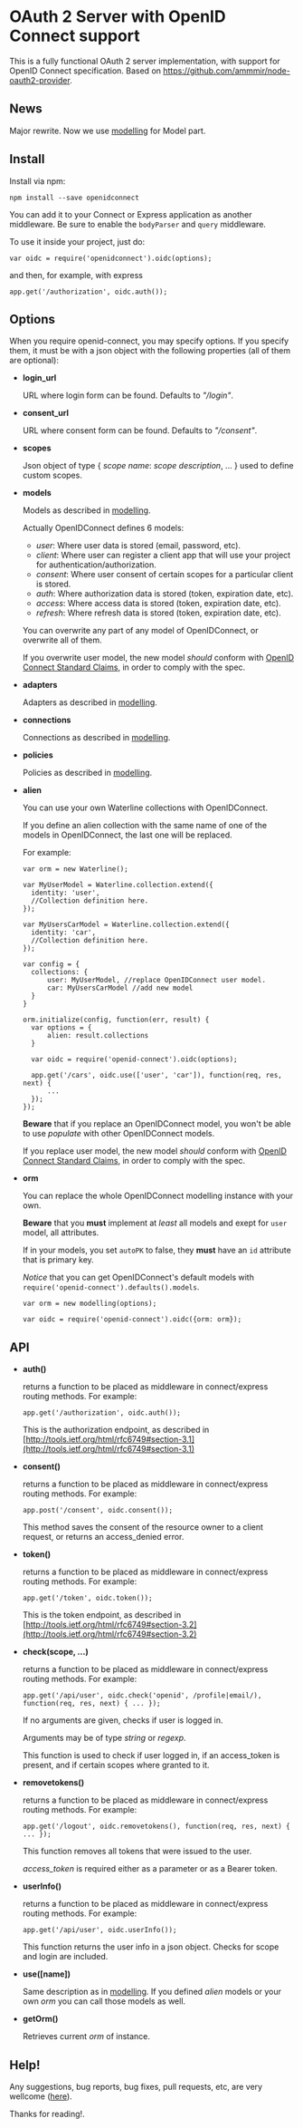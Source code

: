 # OAuth 2 Server with OpenID Connect support

This is a fully functional OAuth 2 server implementation, with support for OpenID Connect specification. Based on https://github.com/ammmir/node-oauth2-provider.

## News

Major rewrite. Now we use [modelling](https://www.npmjs.org/package/modelling) for Model part.

## Install

Install via npm:

    npm install --save openidconnect

You can add it to your Connect or Express application as another middleware.
Be sure to enable the `bodyParser` and `query` middleware.

To use it inside your project, just do:

```
var oidc = require('openidconnect').oidc(options);
```

and then, for example, with express

```
app.get('/authorization', oidc.auth());
```
## Options

When you require openid-connect, you may specify options. If you specify them, it must be with a json object with the following properties (all of them are optional):

* __login_url__

  URL where login form can be found. Defaults to _"/login"_.

* __consent_url__

  URL where consent form can be found. Defaults to _"/consent"_.

* __scopes__

  Json object of type { _scope name_: _scope description_, ... } used to define custom scopes. 

* __models__

  Models as described in [modelling](https://www.npmjs.org/package/modelling).
  
  Actually OpenIDConnect defines 6 models:
  
  * _user_: Where user data is stored (email, password, etc).
  * _client_: Where user can register a client app that will use your project for authentication/authorization.
  * _consent_: Where user consent of certain scopes for a particular client is stored.
  * _auth_: Where authorization data is stored (token, expiration date, etc).
  * _access_: Where access data is stored (token, expiration date, etc).
  * _refresh_: Where refresh data is stored (token, expiration date, etc).

  You can overwrite any part of any model of OpenIDConnect, or overwrite all of them.
  
  If you overwrite user model, the new model _should_ conform with [OpenID Connect Standard Claims](http://openid.net/specs/openid-connect-core-1_0.html#StandardClaims), in order to comply with the spec.
  
* __adapters__
  
  Adapters as described in [modelling](https://www.npmjs.org/package/modelling).
  
* __connections__
  
  Connections as described in [modelling](https://www.npmjs.org/package/modelling).
  
* __policies__
  
  Policies as described in [modelling](https://www.npmjs.org/package/modelling).
  
* __alien__

  You can use your own Waterline collections with OpenIDConnect. 
  
  If you define an alien collection with the same name of one of the models in OpenIDConnect, the last one will be replaced.
  
  For example:
  
  ```
  var orm = new Waterline();
  
  var MyUserModel = Waterline.collection.extend({
  	identity: 'user',
  	//Collection definition here.
  });
  
  var MyUsersCarModel = Waterline.collection.extend({
  	identity: 'car',
  	//Collection definition here.
  });
  
  var config = {
	collections: {
		user: MyUserModel, //replace OpenIDConnect user model. 
		car: MyUsersCarModel //add new model
	}
  }
  
  orm.initialize(config, function(err, result) {
  	var options = {
  		alien: result.collections
  	}
  
  	var oidc = require('openid-connect').oidc(options);
  
  	app.get('/cars', oidc.use(['user', 'car']), function(req, res, next) {
  		...
  	});
  });
  ```
  
  __Beware__ that if you replace an OpenIDConnect model, you won't be able to use _populate_ with other OpenIDConnect models.
  
  If you replace user model, the new model _should_ conform with [OpenID Connect Standard Claims](http://openid.net/specs/openid-connect-core-1_0.html#StandardClaims), in order to comply with the spec.

* __orm__

  You can replace the whole OpenIDConnect modelling instance with your own. 
  
  __Beware__ that you __must__ implement at _least_ all models and exept for `user` model, all attributes. 
  
  If in your models, you set `autoPK` to false, they __must__ have an `id` attribute that is primary key.
  
  _Notice_ that you can get OpenIDConnect's default models with `require('openid-connect').defaults().models`.
  
  ```
  var orm = new modelling(options);
  
  var oidc = require('openid-connect').oidc({orm: orm});
  ```

## API

* **auth()**

  returns a function to be placed as middleware in connect/express routing methods. For example:

  ```
  app.get('/authorization', oidc.auth());
  ```
 
  This is the authorization endpoint, as described in [http://tools.ietf.org/html/rfc6749#section-3.1](http://tools.ietf.org/html/rfc6749#section-3.1)

* **consent()**

  returns a function to be placed as middleware in connect/express routing methods. For example:
 
  ```
  app.post('/consent', oidc.consent());
  ```
 
  This method saves the consent of the resource owner to a client request, or returns an access_denied error.

* **token()**

  returns a function to be placed as middleware in connect/express routing methods. For example:
 
  ```
  app.get('/token', oidc.token());
  ```
 
  This is the token endpoint, as described in [http://tools.ietf.org/html/rfc6749#section-3.2](http://tools.ietf.org/html/rfc6749#section-3.2)

* **check(scope, ...)**
 
  returns a function to be placed as middleware in connect/express routing methods. For example:
 
  ```
  app.get('/api/user', oidc.check('openid', /profile|email/), function(req, res, next) { ... });
  ```

  If no arguments are given, checks if user is logged in.
 
  Arguments may be of type _string_ or _regexp_.
 
  This function is used to check if user logged in, if an access_token is present, and if certain scopes where granted to it.

* **removetokens()**

  returns a function to be placed as middleware in connect/express routing methods. For example:
  
  ```
  app.get('/logout', oidc.removetokens(), function(req, res, next) { ... });
  ```
  
  This function removes all tokens that were issued to the user.
  
  *access_token* is required either as a parameter or as a Bearer token.
  
* **userInfo()**

  returns a function to be placed as middleware in connect/express routing methods. For example:

  ```
  app.get('/api/user', oidc.userInfo());
  ```

  This function returns the user info in a json object. Checks for scope and login are included.

* **use([name])**

  Same description as in [modelling](https://www.npmjs.org/package/modelling). If you defined _alien_ models or your own _orm_ you can call those models as well.
  
* **getOrm()**

  Retrieves current _orm_ of instance.
 
## Help!

Any suggestions, bug reports, bug fixes, pull requests, etc, are very wellcome ([here](https://github.com/agmoyano/OpenIDConnect/issues)). 

Thanks for reading!.

